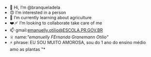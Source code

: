 - 👋 Hi, I’m @branqueladela
- 😍 I’m interested in a person
- 🌱 I’m currently learning about agriculture
- ❤️‍🩹 I’m looking to collaborate take care of me
- 📫 gmail:emanuelly.otilio@ESCOLA.PR.GOV.BR
- ♕ name:*"emanuelly FErnanda Granemann Otilio"*
- ⚡ phrase: EU SOU MUITO AMOROSA, sou do 1 ano do ensino médio  amo as plantas
"*
<!---
branqueladela/branqueladela is a ✨ special ✨ repository because its `README.md` (this file) appears on your GitHub profile.
You can click the Preview link to take a look at your changes.
--->

